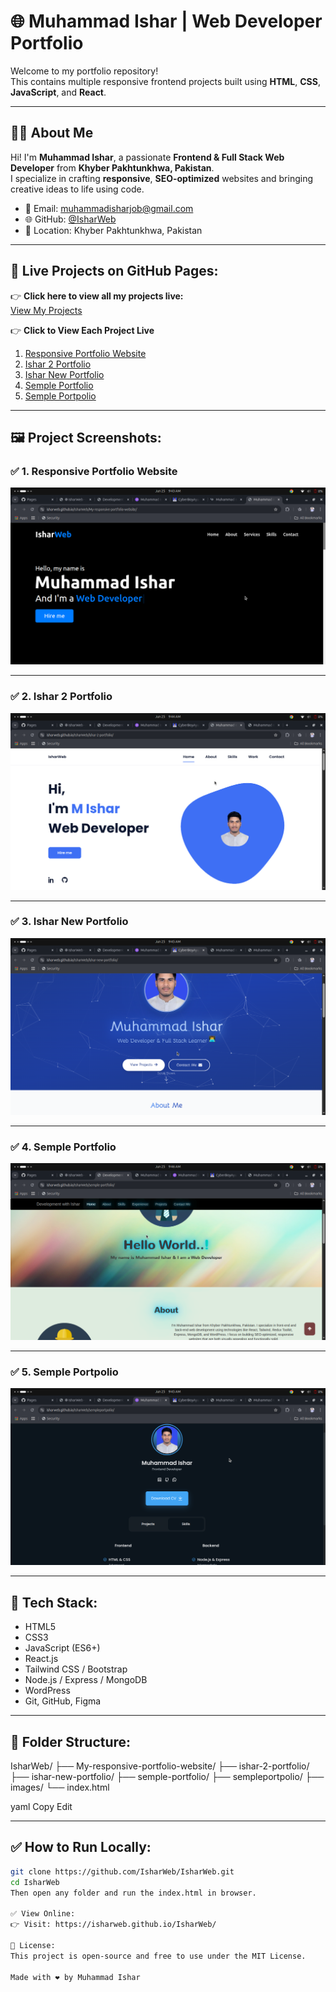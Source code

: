 # 🌐 Muhammad Ishar | Web Developer Portfolio

Welcome to my portfolio repository!  
This contains multiple responsive frontend projects built using **HTML**, **CSS**, **JavaScript**, and **React**.

---

## 👨‍💻 About Me

Hi! I'm **Muhammad Ishar**, a passionate **Frontend & Full Stack Web Developer** from **Khyber Pakhtunkhwa, Pakistan**.  
I specialize in crafting **responsive**, **SEO-optimized** websites and bringing creative ideas to life using code.

- 📧 Email: muhammadisharjob@gmail.com  
- 🌐 GitHub: [@IsharWeb](https://github.com/IsharWeb)  
- 📍 Location: Khyber Pakhtunkhwa, Pakistan  

---

## 📂 Live Projects on GitHub Pages:

👉 **Click here to view all my projects live:**  
[View My Projects](https://isharweb.github.io/IsharWeb/)


👉 **Click to View Each Project Live**

1. [Responsive Portfolio Website](https://isharweb.github.io/IsharWeb/My-responsive-portfolio-website/)
2. [Ishar 2 Portfolio](https://isharweb.github.io/IsharWeb/ishar-2-portfolio/)
3. [Ishar New Portfolio](https://isharweb.github.io/IsharWeb/ishar-new-portfolio/)
4. [Semple Portfolio](https://isharweb.github.io/IsharWeb/semple-portfolio/)
5. [Semple Portpolio](https://isharweb.github.io/IsharWeb/sempleportpolio/)

---

## 🖼️ Project Screenshots:

### ✅ 1. Responsive Portfolio Website
![Responsive Portfolio](./images/My-responsive-portfolio-website.png)

---

### ✅ 2. Ishar 2 Portfolio
![Ishar 2 Portfolio](./images/ishar-2-portfolio.png)

---

### ✅ 3. Ishar New Portfolio
![Ishar New Portfolio](./images/ishar-new-portfolio.png)

---

### ✅ 4. Semple Portfolio
![Semple Portfolio](./images/semple-portfolio.png)

---

### ✅ 5. Semple Portpolio
![Semple Portpolio](./images/1sempleportpolio.png)

---

## 🚀 Tech Stack:

- HTML5
- CSS3
- JavaScript (ES6+)
- React.js
- Tailwind CSS / Bootstrap
- Node.js / Express / MongoDB
- WordPress
- Git, GitHub, Figma

---

## 📌 Folder Structure:

IsharWeb/
├── My-responsive-portfolio-website/
├── ishar-2-portfolio/
├── ishar-new-portfolio/
├── semple-portfolio/
├── sempleportpolio/
├── images/
└── index.html

yaml
Copy
Edit

---

## ✅ How to Run Locally:

```bash
git clone https://github.com/IsharWeb/IsharWeb.git
cd IsharWeb
Then open any folder and run the index.html in browser.

✅ View Online:
👉 Visit: https://isharweb.github.io/IsharWeb/

📄 License:
This project is open-source and free to use under the MIT License.

Made with ❤️ by Muhammad Ishar
